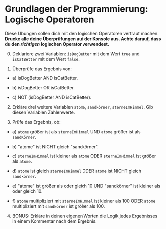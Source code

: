 # Grundlagen der Programmierung: Logische Operatoren

Diese Übungen sollen dich mit den logischen Operatoren vertraut machen. **Drucke alle deine Überprüfungen auf der Konsole aus. Achte darauf, dass du den *richtigen* logischen Operator verwendest.**

0. Deklariere zwei Variablen: `isDogBetter` mit dem Wert `true` und `isCatBetter` mit dem Wert `false`.

1. Überprüfe das Ergebnis von:

- a) isDogBetter AND isCatBetter.

- b) isDogBetter OR isCatBetter.

- c) NOT (isDogBetter AND isCatBetter).

2. Erkläre drei weitere Variablen `atome`, `sandkörner`, `sterneImHimmel`. Gib diesen Variablen Zahlenwerte.

3. Prüfe das Ergebnis, ob:

- a) `atome` größer ist als `sterneImHimmel` UND `atome` größer ist als `sandKörner`.

- b) "atome" ist NICHT gleich "sandkörner".

- c) `sterneImHimmel` ist kleiner als `atome` ODER `sterneImHimmel` ist größer als `atome`.

- d) `atome` ist gleich `sterneImHimmel` ODER `atome` ist NICHT gleich `sandkörner`.

- e) "atome" ist größer als oder gleich 10 UND "sandkörner" ist kleiner als oder gleich 10.

- f) `atome` multipliziert mit `sterneImHimmel` ist kleiner als 100 ODER `atome` multipliziert mit `sandkörner` ist größer als 100.

4. BONUS: Erkläre in deinen eigenen Worten die Logik jedes Ergebnisses in einem Kommentar nach dem Ergebnis.


